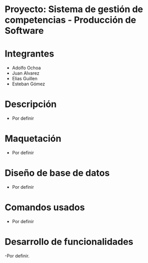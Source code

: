 # Proyecto: Sistema de gestión de competencias - Producción de Software
  


# Integrantes
   - Adolfo Ochoa
   - Juan Alvarez
   - Elias Guillen
   - Esteban Gómez

  
# Descripción
  - Por definir

# Maquetación
  - Por definir
  
# Diseño de base de datos
  - Por definir
  
# Comandos usados
  - Por definir

# Desarrollo de funcionalidades
  -Por definir.
